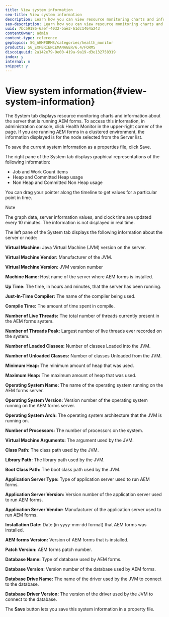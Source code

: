 ```yaml
---
title: View system information
seo-title: View system information
description: Learn how you can view resource monitoring charts and information about the server that is running AEM forms.
seo-description: Learn how you can view resource monitoring charts and information about the server that is running AEM forms.
uuid: 7bc59186-6aef-4032-bae3-61dc1464a243
contentOwner: admin
content-type: reference
geptopics: SG_AEMFORMS/categories/health_monitor
products: SG_EXPERIENCEMANAGER/6.4/FORMS
discoiquuid: 2a142e79-9e00-419a-9a19-d3e132758319
index: y
internal: n
snippet: y
---
```


# View system information{#view-system-information}

The System tab displays resource monitoring charts and information about the server that is running AEM forms. To access this information, in administration console, click Health Monitor in the upper-right corner of the page. If you are running AEM forms in a clustered environment, the information displayed is for the node selected from the Server list.

To save the current system information as a properties file, click Save.

The right pane of the System tab displays graphical representations of the following information:

* Job and Work Count items
* Heap and Committed Heap usage
* Non Heap and Committed Non Heap usage

You can drag your pointer along the timeline to get values for a particular point in time.

>[!NOTE]
>
>The graph data, server information values, and clock time are updated every 10 minutes. The information is not displayed in real time.

The left pane of the System tab displays the following information about the server or node:

**Virtual Machine:** Java Virtual Machine (JVM) version on the server.

**Virtual Machine Vendor:** Manufacturer of the JVM.

**Virtual Machine Version:** JVM version number

**Machine Name:** Host name of the server where AEM forms is installed.

**Up Time:** The time, in hours and minutes, that the server has been running.

**Just-In-Time Compiler:** The name of the compiler being used.

**Compile Time:** The amount of time spent in compile.

**Number of Live Threads:** The total number of threads currently present in the AEM forms system.

**Number of Threads Peak:** Largest number of live threads ever recorded on the system.

**Number of Loaded Classes:** Number of classes Loaded into the JVM.

**Number of Unloaded Classes:** Number of classes Unloaded from the JVM.

**Minimum Heap:** The minimum amount of heap that was used.

**Maximum Heap:** The maximum amount of heap that was used.

**Operating System Name:** The name of the operating system running on the AEM forms server.

**Operating System Version:** Version number of the operating system running on the AEM forms server.

**Operating System Arch:** The operating system architecture that the JVM is running on.

**Number of Processors:** The number of processors on the system.

**Virtual Machine Arguments:** The argument used by the JVM.

**Class Path:** The class path used by the JVM.

**Library Path:** The library path used by the JVM.

**Boot Class Path:** The boot class path used by the JVM.

**Application Server Type:** Type of application server used to run AEM forms.

**Application Server Version:** Version number of the application server used to run AEM forms.

**Application Server Vendor:** Manufacturer of the application server used to run AEM forms.

**Installation Date:** Date (in yyyy-mm-dd format) that AEM forms was installed.

**AEM forms Version:** Version of AEM forms that is installed.

**Patch Version:** AEM forms patch number.

**Database Name:** Type of database used by AEM forms.

**Database Version:** Version number of the database used by AEM forms.

**Database Drive Name:** The name of the driver used by the JVM to connect to the database.

**Database Driver Version:** The version of the driver used by the JVM to connect to the database.

The **Save** button lets you save this system information in a property file.
